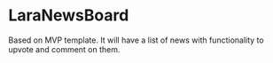 # LaraNewsBoard
Based on MVP template. It will have a list of news with functionality to upvote and comment on them.
